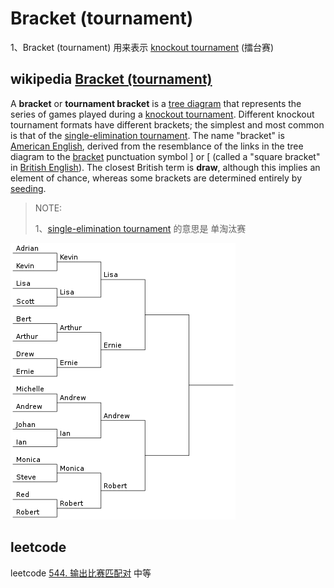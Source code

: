 # Bracket (tournament)

1、Bracket (tournament) 用来表示 [knockout tournament](https://en.wanweibaike.com/wiki-Knockout_tournament) (擂台赛)

## wikipedia [Bracket (tournament)](https://en.wikipedia.org/wiki/Bracket_(tournament))

A **bracket** or **tournament bracket** is a [tree diagram](https://en.wikipedia.org/wiki/Tree_structure) that represents the series of games played during a [knockout tournament](https://en.wikipedia.org/wiki/Knockout_tournament). Different knockout tournament formats have different brackets; the simplest and most common is that of the [single-elimination tournament](https://en.wikipedia.org/wiki/Single-elimination_tournament). The name "bracket" is [American English](https://en.wikipedia.org/wiki/American_English), derived from the resemblance of the links in the tree diagram to the [bracket](https://en.wikipedia.org/wiki/Bracket) punctuation symbol ] or [ (called a "square bracket" in [British English](https://en.wikipedia.org/wiki/British_English)). The closest British term is **draw**, although this implies an element of chance, whereas some brackets are determined entirely by [seeding](https://en.wikipedia.org/wiki/Seed_(sports)).

> NOTE: 
>
> 1、[single-elimination tournament](https://en.wanweibaike.com/wiki-Single-elimination_tournament) 的意思是 单淘汰赛



![](360px-SixteenPlayerSingleEliminationTournamentBracket.svg.png)

## leetcode

leetcode [544. 输出比赛匹配对](https://leetcode-cn.com/problems/output-contest-matches/) 中等